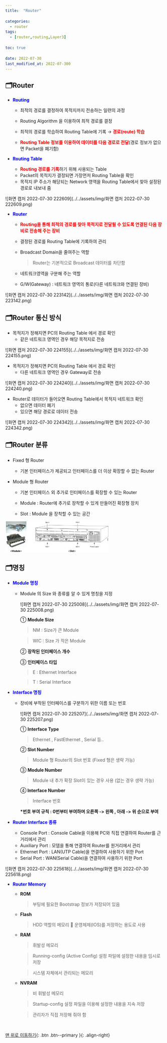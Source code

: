 ```yaml
---
title:  "Router" 

categories:
  - router
tags:
  - [router,routing,Layer3]

toc: true

date: 2022-07-30
last_modified_at: 2022-07-300
---
```


## 🗂️Router

- <span style="color:blue"><b>Routing </b></span>

  - 최적의 경로를 결정하여 목적지까지 전송하는 일련의 과정 

  - Routing Algorithm 을 이용하여 최적 경로를 결정

  - 최적의 경로를 학습하여 Routing Table에 기록 →<span style="color:red"><b> 경로(route) 학습</b></span>

  - <span style="color:red"><b>Routing Table 정보를 이용하여 데이터를 다음 경로로 전달</b></span>(경로 정보가 없으면 Packet을 폐기함)

- <span style="color:blue"><b>Routing Table </b></span>
  - <span style="color:red"><b>Routing 경로를 기록</b></span>하기 위해 사용되는 Table 
  - Packet의 목적지가 결정되면 가장먼저 Routing Table을 확인
  - 목적지 IP 주소가 해당되는 Network 영역을 Routing Table에서 찾아 설정된 경로로 내보내 줌

![화면 캡처 2022-07-30 222609](../../assets/img/화면 캡처 2022-07-30 222609.png)

- <span style="color:blue"><b>Router</b></span>

  - <span style="color:red"><b>Routing을 통해 최적의 경로를 찾아 목적지로 전달될 수 있도록 연결된 다음 장비로 전송해 주는 장비</b></span>

  - 결정된 경로를 Routing Table에 기록하여 관리

  - Broadcast Domain을 줄여주는 역할 

    > Router는 기본적으로 Broadcast 데이터를 차단함

  - 네트워크영역을 구분해 주는 역할

  - G/W(Gateway) : 네트워크 영역의 통로(다른 네트워크와 연결된 장비)

![화면 캡처 2022-07-30 223142](../../assets/img/화면 캡처 2022-07-30 223142.png)

## 🗂️Router 통신 방식

- 목적지가 정해지면 PC의 Routing Table 에서 경로 확인
  - 같은 네트워크 영역인 경우 해당 목적지로 전송

![화면 캡처 2022-07-30 224155](../../assets/img/화면 캡처 2022-07-30 224155.png)

- 목적지가 정해지면 PC의 Routing Table 에서 경로 확인 
  - 다른 네트워크 영역인 경우 Gateway로 전송

![화면 캡처 2022-07-30 224240](../../assets/img/화면 캡처 2022-07-30 224240.png)

- Router로 데이터가 들어오면 Routing Table에서 목적지 네트워크 확인
  - 없으면 데이터 폐기
  - 있으면 해당 경로로 데이터 전송

![화면 캡처 2022-07-30 224342](../../assets/img/화면 캡처 2022-07-30 224342.png)

## 🗂️Router 분류

- Fixed 형 Router

  - 기본 인터페이스가 제공되고 인터페이스를 더 이상 확장할 수 없는 Router

- Module 형 Router 

  - 기본 인터페이스 외 추가로 인터페이스를 확장할 수 있는 Router

  - Module : Router에 추가로 장착할 수 있게 만들어진 확장형 장치

  - Slot : Module 을 장착할 수 있는 공간

<img src="../../assets/img/화면 캡처 2022-07-30 224553.png" alt="화면 캡처 2022-07-30 224553" style="zoom:60%;" />

## 🗂️명칭

- <span style="color:blue"><b>Module 명칭</b></span>

  - Module 의 Size 와 종류를 알 수 있게 명칭을 지정 

    ![화면 캡처 2022-07-30 225008](../../assets/img/화면 캡처 2022-07-30 225008.png)

    

    ① <b>Module Size </b>

    > NM : Size가 큰 Module 

    > WIC : Size 가 작은 Module 

    ② <b>장착된 인터페이스 개수 </b>

    ③ <b>인터페이스 타입 </b>

    > E : Ethernet Interface

    > T : Serial Interface

- <span style="color:blue"><b>Interface 명칭</b></span>

  - 장비에 부착된 인터페이스를 구분하기 위한 이름 또는 번호

    ![화면 캡처 2022-07-30 225207](../../assets/img/화면 캡처 2022-07-30 225207.png)

    ① <b>Interface Type</b>

    > Ethernet , FastEthernet , Serial 등.. 

    ②<b> Slot Number</b>

    > Module 형 Router의 Slot 번호 (Fixed 형은 생략 가능)

    ③ <b>Module Number</b>

    > Module 내 추가 확장 Slot이 있는 경우 사용 (없는 경우 생략 가능)

    ④<b> Interface Number</b>

    > Interface 번호

    <b>*번호 부여 규칙 : 0번부터 부여하며 오른쪽 -> 왼쪽 , 아래 -> 위 순으로 부여</b>

- <span style="color:blue"><b>Router Interface 종류</b></span>
  - Console Port : Console Cable을 이용해 PC와 직접 연결하여 Router를 근거리에서 관리
  - Auxiliary Port : 모뎀을 통해 연결하여 Router를 원거리에서 관리 
  - Ethernet Port : LAN(UTP Cable)을 연결하여 사용하기 위한 Port 
  - Serial Port : WAN(Serial Cable)을 연결하여 사용하기 위한 Port

![화면 캡처 2022-07-30 225618](../../assets/img/화면 캡처 2022-07-30 225618.png)

- <span style="color:blue"><b>Router Memory </b></span>

  - <b>ROM </b>

    > 부팅에 필요한 Bootstrap 정보가 저장되어 있음 

  - <b>Flash</b>

    > HDD 역할의 메모리  운영체제(IOS)를 저장하는 용도로 사용

  - <b>RAM </b>

    > 휘발성 메모리 

    > Running-config (Active Config) 설정 파일에 설정한 내용을 임시로 저장 

    > 시스템 자체에서 관리되는 메모리 

  - <b>NVRAM</b> 

    > 비 휘발성 메모리

    > Startup-config 설정 파일을 이용해 설정한 내용을 지속 저장

    > 관리자가 직접 저장해 줘야 함



<br>

[맨 위로 이동하기](#){: .btn .btn--primary }{: .align-right}